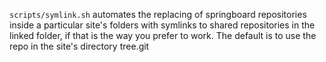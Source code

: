 `scripts/symlink.sh` automates the replacing of springboard repositories inside a particular site's folders with
symlinks to shared repositories in the linked folder, if that is the way you prefer to work. The default is to use the
repo in the site's directory tree.git